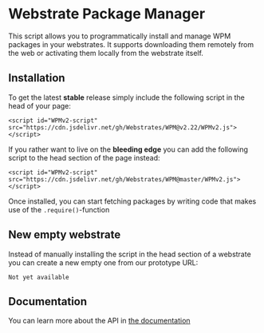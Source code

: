 # Webstrate Package Manager

This script allows you to programmatically install and manage WPM packages 
in your webstrates. It supports downloading them remotely from the web or
activating them locally from the webstrate itself.

## Installation

To get the latest **stable** release simply include the following script in the head of your page:

`<script id="WPMv2-script" src="https://cdn.jsdelivr.net/gh/Webstrates/WPM@v2.22/WPMv2.js"></script>`

If you rather want to live on the **bleeding edge** you can add the following script to the head section of the page instead:


`<script id="WPMv2-script" src="https://cdn.jsdelivr.net/gh/Webstrates/WPM@master/WPMv2.js"></script>`

Once installed, you can start fetching packages by writing code that makes use of the `.require()`-function

## New empty webstrate

Instead of manually installing the script in the head section of a webstrate you can create a new empty one from our prototype URL:

`Not yet available`


## Documentation
You can learn more about the API in
[the documentation](https://webstrate.projects.cavi.au.dk/docs/wpmv2)

